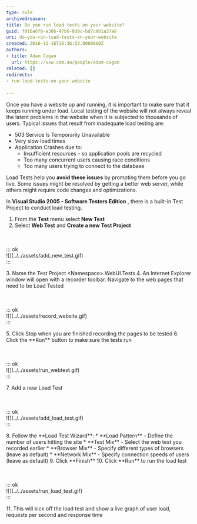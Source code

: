 ```yaml
---
type: rule
archivedreason: 
title: Do you run load tests on your website?
guid: f010a6f8-a386-47b6-8d9c-bd7c9b1a37a8
uri: do-you-run-load-tests-on-your-website
created: 2016-11-16T16:36:53.0000000Z
authors:
- title: Adam Cogan
  url: https://ssw.com.au/people/adam-cogan
related: []
redirects:
- run-load-tests-on-your-website

---
```


Once you have a website up and running, it is important to make sure that it keeps running under load. Local testing of the website will not always reveal the latent problems in the website when it is subjected to thousands of users. Typical issues that result from inadequate load testing are:

* 503 Service Is Temporarily Unavailable
* Very slow load times
* Application Crashes due to:
    * Insufficient resources - so application pools are recycled
    * Too many concurrent users causing race conditions
    * Too many users trying to connect to the database


<!--endintro-->

Load Tests help you  **avoid these issues** by prompting them before you go live. Some issues might be resolved by getting a better web server, while others might require code changes and optimizations.

In  **Visual Studio 2005 - Software Testers Edition** , there is a built-in Test Project to conduct load testing.

1. From the  **Test** menu select  **New Test**
2. Select  **Web Test** and  **Create a new Test Project** 
<dl class="image"><br><br>::: ok  <br>![](../../assets/add_new_test.gif)  <br>:::<br></dl>
3. Name the Test Project &lt;Namespace&gt;.WebUI.Tests
4. An Internet Explorer window will open with a recorder toolbar. Navigate to the web pages that need to be Load Tested
<dl class="image"><br><br>::: ok  <br>![](../../assets/record_website.gif)  <br>:::<br></dl>
5. Click Stop when you are finished recording the pages to be tested
6. Click the  **Run** button to make sure the tests run
<dl class="image"><br><br>::: ok  <br>![](../../assets/run_webtest.gif)  <br>:::<br></dl>
7. Add a new Load Test
<dl class="image"><br><br>::: ok  <br>![](../../assets/add_load_test.gif)  <br>:::<br></dl>
8. Follow the  **Load Test Wizard**:
    * **Load Pattern** - Define the number of users hitting the site
    * **Test Mix** - Select the web test you recorded earlier
    * **Browser Mix** - Specify different types of browsers (leave as default)
    * **Network Mix** - Specify connection speeds of users (leave as default)
9. Click  **Finish**
10. Click  **Run** to run the load test
<dl class="image"><br><br>::: ok  <br>![](../../assets/run_load_test.gif)  <br>:::<br></dl>
11. This will kick off the load test and show a live graph of user load, requests per second and response time
